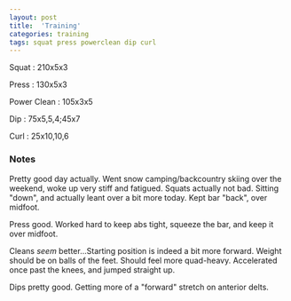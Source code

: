 ```yaml
---
layout: post
title:  'Training'
categories: training
tags: squat press powerclean dip curl
---
```


Squat       :   210x5x3

Press       :   130x5x3

Power Clean :   105x3x5

Dip         :   75x5,5,4;45x7

Curl        :   25x10,10,6

### Notes

Pretty good day actually. Went snow camping/backcountry skiing over the weekend, woke up
very stiff and fatigued. Squats actually not bad. Sitting "down", and actually leant over
a bit more today. Kept bar "back", over midfoot.

Press good. Worked hard to keep abs tight, squeeze the bar, and keep it over midfoot.

Cleans _seem_ better...Starting position is indeed a bit more forward. Weight should be
on balls of the feet. Should feel more quad-heavy. Accelerated once past the knees, and
jumped straight up.

Dips pretty good. Getting more of a "forward" stretch on anterior delts.

